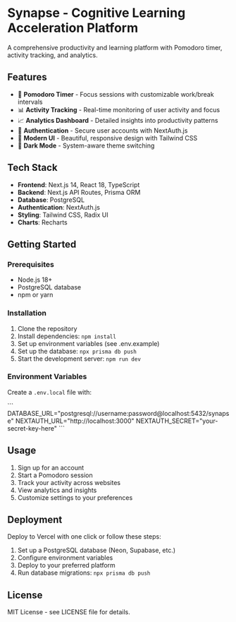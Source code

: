 # Synapse - Cognitive Learning Acceleration Platform

A comprehensive productivity and learning platform with Pomodoro timer, activity tracking, and analytics.

## Features

- 🍅 **Pomodoro Timer** - Focus sessions with customizable work/break intervals
- 📊 **Activity Tracking** - Real-time monitoring of user activity and focus
- 📈 **Analytics Dashboard** - Detailed insights into productivity patterns
- 🔐 **Authentication** - Secure user accounts with NextAuth.js
- 🎨 **Modern UI** - Beautiful, responsive design with Tailwind CSS
- 🌙 **Dark Mode** - System-aware theme switching

## Tech Stack

- **Frontend**: Next.js 14, React 18, TypeScript
- **Backend**: Next.js API Routes, Prisma ORM
- **Database**: PostgreSQL
- **Authentication**: NextAuth.js
- **Styling**: Tailwind CSS, Radix UI
- **Charts**: Recharts

## Getting Started

### Prerequisites

- Node.js 18+ 
- PostgreSQL database
- npm or yarn

### Installation

1. Clone the repository
2. Install dependencies: `npm install`
3. Set up environment variables (see .env.example)
4. Set up the database: `npx prisma db push`
5. Start the development server: `npm run dev`

### Environment Variables

Create a `.env.local` file with:

\`\`\`
DATABASE_URL="postgresql://username:password@localhost:5432/synapse"
NEXTAUTH_URL="http://localhost:3000"
NEXTAUTH_SECRET="your-secret-key-here"
\`\`\`

## Usage

1. Sign up for an account
2. Start a Pomodoro session
3. Track your activity across websites
4. View analytics and insights
5. Customize settings to your preferences

## Deployment

Deploy to Vercel with one click or follow these steps:

1. Set up a PostgreSQL database (Neon, Supabase, etc.)
2. Configure environment variables
3. Deploy to your preferred platform
4. Run database migrations: `npx prisma db push`

## License

MIT License - see LICENSE file for details.
